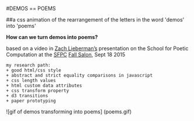#DEMOS == POEMS

##a css animation of the rearrangement of the letters in the word 'demos' into 'poems'

**How can we turn demos into poems?**

based on a video in [Zach Lieberman&rsquo;s](//twitter.com/zachlieberman) presentation on the School for Poetic Computation at the [SFPC](http://sfpc.io) [Fall Salon](http://blog.sfpc.io/post/128720823751/sfpc-salon), Sept 18 2015

```
my research path:
+ good html/css style
+ abstract and strict equality comparisons in javascript
+ css length values
+ html custom data attributes
+ css transform property
+ d3 transitions
+ paper prototyping
```

![gif of demos transforming into poems] (poems.gif)
